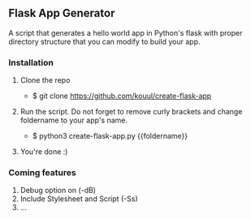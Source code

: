 ## Flask App Generator

A script that generates a hello world app in Python's flask with proper directory structure that you can modify to build your app.

### Installation

1. Clone the repo
    - $ git clone https://github.com/kouul/create-flask-app

2. Run the script. Do not forget to remove curly brackets and change foldername to your app's name.
    - $ python3 create-flask-app.py {{foldername}}

3. You're done :)

### Coming features
1. Debug option on (-dB)
2. Include Stylesheet and Script (-Ss)
3. ...